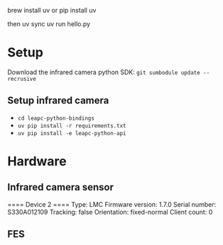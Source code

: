 brew install uv or pip install uv

then uv sync
uv run hello.py
# Setup

Download the infrared camera python SDK: `git sumbodule update --recrusive`

## Setup infrared camera
* `cd leapc-python-bindings`
* `uv pip install -r requirements.txt`
* `uv pip install -e leapc-python-api`

# Hardware

## Infrared camera sensor
==== Device 2 ====
Type:             LMC
Firmware version: 1.7.0
Serial number:    S330A012109
Tracking:         false
Orientation:      fixed-normal
Client count:     0

## FES
